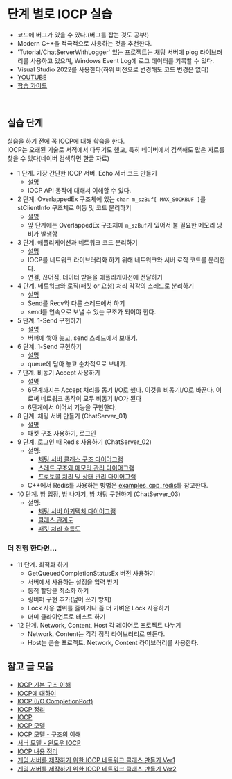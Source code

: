 # 단계 별로 IOCP 실습
- 코드에 버그가 있을 수 있다.(버그를 잡는 것도 공부!)    
- Modern C++을 적극적으로 사용하는 것을 추천한다.  
- 'Tutorial/ChatServerWithLogger' 있는 프로젝트는 채팅 서버에 plog 라이브러리를 사용하고 있으며, Windows Event Log에 로그 데이터를 기록할 수 있다.     
- Visual Studio 2022를 사용한다(하위 버전으로 변경해도 코드 변경은 없다)
- [YOUTUBE](https://www.youtube.com/watch?v=RMRsvll7hrM&list=PLW_xyUw4fSdbYjgwC-JCCFWznhayrZv77 )  
- [학습 가이드](./iocp_learning_guide.md)
    
<br>  
  
  
## 실습 단계
실습을 하기 전에 꼭 IOCP에 대해 학습을 한다.  
IOCP는 오래된 기술로 서적에서 다루기도 했고, 특히 네이버에서 검색해도 많은 자료를 찾을 수 있다(네이버 검색하면 한글 자료)     
- 1 단계. 가장 간단한 IOCP 서버. Echo 서버 코드 만들기  
    - [설명](https://claude.ai/artifacts/ce2d7d86-47a1-49dd-b3e4-f3966baaf4e7 )
    - IOCP API 동작에 대해서 이해할 수 있다.
- 2 단계. OverlappedEx 구조체에 있는 `char m_szBuf[ MAX_SOCKBUF ]`를 stClientInfo 구조체로 이동 및 코드 분리하기
    - [설명](https://claude.ai/artifacts/944015d4-c1f3-4f73-8792-024d8bee632e )
    - 앞 단계에는 OverlappedEx 구조체에 `m_szBuf`가 있어서 불 필요한 메모리 낭비가 발생함
- 3 단계. 애플리케이션과 네트워크 코드 분리하기  
    - [설명](https://claude.ai/artifacts/add4cfd2-ec6e-4fb0-b2d5-aa16adbc47d5 )
    - IOCP를 네트워크 라이브러리화 하기 위해 네트워크와 서버 로직 코드를 분리한다.
    - 연결, 끊어짐, 데이터 받음을 애플리케이션에 전달하기  
- 4 단계. 네트워크와 로직(패킷 or 요청) 처리 각각의 스레드로 분리하기  
    - [설명](https://claude.ai/artifacts/67fd7863-baac-4d2f-a532-577504dff3e6 )  
    - Send를 Recv와 다른 스레드에서 하기  
    - send를 연속으로 보낼 수 있는 구조가 되어야 한다.  
- 5 단계. 1-Send 구현하기  
    - [설명](https://claude.ai/artifacts/97fd6653-fff4-40a3-bd4a-5789a2eaffa9 )
    - 버퍼에 쌓아 놓고, send 스레드에서 보내기.   
- 6 단계. 1-Send 구현하기  
    - [설명](https://claude.ai/artifacts/29e5c2c2-5f8e-4be8-b9cd-ff305143bc05 )
    - queue에 담아 놓고 순차적으로 보내기.    
- 7 단계. 비동기 Accept 사용하기
    - [설명](https://claude.ai/artifacts/c77f0565-d005-4169-91b6-2c2cddb3084b )
    - 6단계까지는 Accept 처리를 동기 I/O로 했다. 이것을 비동기I/O로 바꾼다. 이로써 네트워크 동작이 모두 비동기 I/O가 된다
    - 6단계에서 이어서 기능을 구현한다.
- 8 단계. 채팅 서버 만들기 (ChatServer_01)
    - [설명](https://claude.ai/artifacts/9cc619fb-5f8a-4b7b-b040-59dbaecefd42 )
    - 패킷 구조 사용하기, 로그인
- 9 단계. 로그인 때 Redis 사용하기 (ChatServer_02)       
    - 설명: 
        - [채팅 서버 클래스 구조 다이어그램](https://claude.ai/artifacts/57796c56-f9b4-46e6-acb2-8483653c8654)
        - [스레드 구조와 메모리 관리 다이어그램](https://claude.ai/artifacts/1f777b14-4063-418f-8584-6b46c083d798 )
        - [프로토콜 처리 및 상태 관리 다이어그램](https://claude.ai/artifacts/7c5dba87-5557-4993-8284-1e7b13547ee7 )
    - C++에서 Redis를 사용하는 방법은 [examples_cpp_redis](https://github.com/jacking75/examples_cpp_redis )를 참고한다.
- 10 단계. 방 입장, 방 나가기, 방 채팅 구현하기 (ChatServer_03)         
    - 설명: 
        - [채팅 서버 아키텍처 다이어그램](https://claude.ai/artifacts/2c11c368-13de-44f3-88cb-d7ec2aea6dd1 )  
        - [클래스 관계도](https://claude.ai/artifacts/21a3b596-58c8-4d42-b1e9-9c83c8bd0e2a )  
        - [패킷 처리 흐름도](https://claude.ai/artifacts/ee1c0e39-351e-4803-9ca0-02c301ec0639 )  
  
  
    
### 더 진행 한다면...    
- 11 단계. 최적화 하기    
    - GetQueuedCompletionStatusEx 버전 사용하기    
    - 서버에서 사용하는 설정을 입력 받기  
    - 동적 할당을 최소화 하기  
    - 링버퍼 구현 추가(덮어 쓰기 방지)  
	- Lock 사용 범위를 줄이거나 좀 더 가벼운 Lock 사용하기
	- 더미 클라이언트로 테스트 하기   
- 12 단계. Network, Content, Host 각 레이어로 프로젝트 나누기  
    - Network, Content는 각각 정적 라이브러리로 만든다.  
    - Host는 콘솔 프로젝트. Network, Content 라이브러리를 사용한다.  
      
  
  
## 참고 글 모음
- [IOCP 기본 구조 이해](https://www.slideshare.net/namhyeonuk90/iocp )
- [IOCP에 대하여](https://www.joinc.co.kr/w/Site/win_network_prog/doc/iocp )
- [IOCP (I/O CompletionPort)](https://chfhrqnfrhc.tistory.com/entry/IOCP )
- [IOCP 정리](https://hmjo.tistory.com/159 )
- [IOCP](https://blog.naver.com/zzangrho/80150515226 )
- [IOCP 모델](https://blog.naver.com/handodos/140138259592 )
- [IOCP 모델 - 구조의 이해](https://zxwnstn.blog.me/221513630216 )
- [서버 모델 - 윈도우 IOCP](https://dev-ahn.tistory.com/114 )
- [IOCP 내용 정리](https://blog.naver.com/dkdldhekznal/221233789231 )
- [게임 서버를 제작하기 위한 IOCP 네트워크 클래스 만들기 Ver1](https://blog.naver.com/dkdldhekznal/221235469866 )
- [게임 서버를 제작하기 위한 IOCP 네트워크 클래스 만들기 Ver2](https://blog.naver.com/dkdldhekznal/221242411793 )
  
